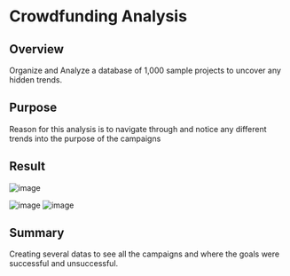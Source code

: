# Crowdfunding Analysis

## Overview

Organize and Analyze a database of 1,000 sample projects to uncover any hidden trends.
## Purpose

Reason for this analysis is to navigate through and notice any different trends into the purpose of the campaigns


## Result

![image](https://github.com/Cherlinee88/Crowdfunding_Analysis/assets/152750650/82c0bbe8-b881-4932-aff0-b761e8c19c88)

![image](https://github.com/Cherlinee88/Crowdfunding_Analysis/assets/152750650/ea46e380-6a93-4d94-929e-6e01c7fb3ede)
![image](https://github.com/Cherlinee88/Crowdfunding_Analysis/assets/152750650/59dd0b23-f7d2-4692-bbd0-9a28147b7955)


## Summary
Creating several datas to see all the campaigns and where the goals were successful and unsuccessful.
